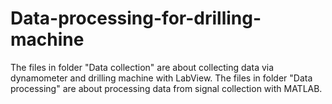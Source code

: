 # Data-processing-for-drilling-machine
The files in folder "Data collection" are about collecting data via dynamometer and drilling machine with LabView.
The files in folder "Data processing" are about processing data from signal collection with MATLAB.
